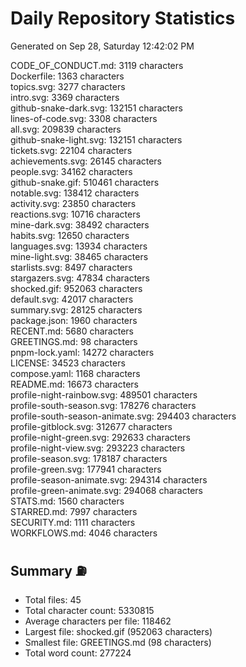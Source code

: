 # Daily Repository Statistics
Generated on Sep 28, Saturday 12:42:02 PM  

CODE_OF_CONDUCT.md: 3119 characters  
Dockerfile: 1363 characters  
topics.svg: 3277 characters  
intro.svg: 3369 characters  
github-snake-dark.svg: 132151 characters  
lines-of-code.svg: 3308 characters  
all.svg: 209839 characters  
github-snake-light.svg: 132151 characters  
tickets.svg: 22104 characters  
achievements.svg: 26145 characters  
people.svg: 34162 characters  
github-snake.gif: 510461 characters  
notable.svg: 138412 characters  
activity.svg: 23850 characters  
reactions.svg: 10716 characters  
mine-dark.svg: 38492 characters  
habits.svg: 12650 characters  
languages.svg: 13934 characters  
mine-light.svg: 38465 characters  
starlists.svg: 8497 characters  
stargazers.svg: 47834 characters  
shocked.gif: 952063 characters  
default.svg: 42017 characters  
summary.svg: 28125 characters  
package.json: 1960 characters  
RECENT.md: 5680 characters  
GREETINGS.md: 98 characters  
pnpm-lock.yaml: 14272 characters  
LICENSE: 34523 characters  
compose.yaml: 1168 characters  
README.md: 16673 characters  
profile-night-rainbow.svg: 489501 characters  
profile-south-season.svg: 178276 characters  
profile-south-season-animate.svg: 294403 characters  
profile-gitblock.svg: 312677 characters  
profile-night-green.svg: 292633 characters  
profile-night-view.svg: 293223 characters  
profile-season.svg: 178187 characters  
profile-green.svg: 177941 characters  
profile-season-animate.svg: 294314 characters  
profile-green-animate.svg: 294068 characters  
STATS.md: 1560 characters  
STARRED.md: 7997 characters  
SECURITY.md: 1111 characters  
WORKFLOWS.md: 4046 characters  

## Summary ⛽  
- Total files: 45  
- Total character count: 5330815  
- Average characters per file: 118462  
- Largest file: shocked.gif (952063 characters)  
- Smallest file: GREETINGS.md (98 characters)  
- Total word count: 277224  
